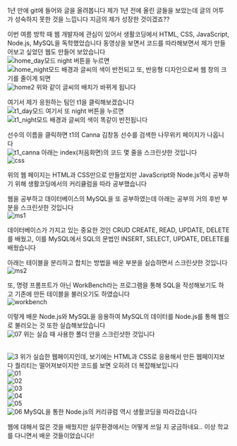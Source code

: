 1년 만에 git에 들어와 글을 올려봅니다
제가 1년 전에 올린 글들을 보았는데 글의 어투가 성숙하지 못한 것을 느낍니다
지금의 제가 성장한 것이겠죠??


이번 여름 방학 때 웹 개발자에 관심이 있어서
생활코딩에서 HTML, CSS, JavaScript, Node.js, MySQL을 독학했었습니다
동영상을 보면서 코드를 따라해보면서 제가 만들어보고 싶었던 웹도 만들어 보았습니다
<br>![home_day모드](https://user-images.githubusercontent.com/38243724/97449282-d8da0680-1974-11eb-9a4d-4301dc0a5408.png)
night 버튼을 누르면
<br>![home_night모드](https://user-images.githubusercontent.com/38243724/97449357-eabba980-1974-11eb-8564-f3e54cbb8a63.png)
배경과 글씨의 색이 반전되고
또, 반응형 디자인으로써 웹 창의 크기를 줄이게 되면
<br>![home2](https://user-images.githubusercontent.com/38243724/97450338-fa87bd80-1975-11eb-95e2-1ad06d6a8f25.png)
위와 같이 글씨의 배치가 바뀌게 됩니다

여기서 제가 응원하는 팀인 t1을 클릭해보겠습니다
<br>![t1_day모드](https://user-images.githubusercontent.com/38243724/97449488-1179e000-1975-11eb-8c42-f360e0ae46e7.png)
여기서 또 night 버튼을 누르면
<br>![t1_night모드](https://user-images.githubusercontent.com/38243724/97449555-235b8300-1975-11eb-93de-d118dd58bb19.png)
배경과 글씨의 색이 똑같이 반전됩니다

선수의 이름을 클릭하면 t1의 Canna 김창동 선수를 검색한 나무위키 페이지가 나옵니다
<br>![t1_canna](https://user-images.githubusercontent.com/38243724/97449638-3b330700-1975-11eb-82c4-ea9a78573c0b.png)
아래는 index(처음화면)의 코드 몇 줄을 스크린샷한 것입니다
<br>![css](https://user-images.githubusercontent.com/38243724/97452830-7d117c80-1978-11eb-9c60-e0c365f54797.png)


위의 웹 페이지는 HTML과 CSS만으로 만들었지만
JavaScript와 Node.js역시 공부하기 위해 생활코딩에서의 커리큘럼을 따라 공부했습니다


웹을 공부하고 데이터베이스의 MySQL을 또 공부하였는데 아래는 공부의 거의 후반 부분을 스크린샷한 것입니다
<br>![ms1](https://user-images.githubusercontent.com/38243724/97453055-b8ac4680-1978-11eb-8048-58ee7a08892a.png)

데이터베이스가 가지고 있는 중요한 것인 CRUD CREATE, READ, UPDATE, DELETE를 배웠고, 이를 MySQL에서 SQL의 문법인 INSERT, SELECT, UPDATE, DELETE를 배웠습니다

아래는 테이블을 분리하고 합치는 방법을 배운 부분을 실습하면서 스크린샷한 것입니다 
<br>![ms2](https://user-images.githubusercontent.com/38243724/97454154-c9a98780-1979-11eb-83ef-90cfb63265a8.png)

또, 명령 프롬프트가 아닌 WorkBench라는 프로그램을 통해 SQL을 작성해보기도 하고 기존에 만든 테이블을 불러오기도 하였습니다
<br>![workbench](https://user-images.githubusercontent.com/38243724/97454403-142b0400-197a-11eb-89fd-f1e56a60b79d.png)


이렇게 배운 Node.js와 MySQL을 응용하여 MySQL의 데이터를 Node.js를 통해 웹으로 불러오는 것 또한 실습해보았습니다
<br>![07](https://user-images.githubusercontent.com/38243724/97460277-f6f93400-197f-11eb-9581-c8cb229dcfd7.PNG)
위는 실습 때 사용한 폴더 안을 스크린샷한 것입니다

<br>![3](https://user-images.githubusercontent.com/38243724/97454939-a7643980-197a-11eb-88e2-fa8654c73e06.png)
위가 실습한 웹페이지인데, 보기에는 HTML과 CSS로 응용해서 만든 웹페이지보다 퀄리티는 떨어져보이지만
코드를 보면 오히려 더 복잡해보입니다
<br>![01](https://user-images.githubusercontent.com/38243724/97455505-4852f480-197b-11eb-892d-68a0fedbf58b.png)
<br>![02](https://user-images.githubusercontent.com/38243724/97455587-5c96f180-197b-11eb-92db-20630567a29c.png)
<br>![03](https://user-images.githubusercontent.com/38243724/97455616-63256900-197b-11eb-9686-0d519d6d6529.png)
<br>![04](https://user-images.githubusercontent.com/38243724/97455643-691b4a00-197b-11eb-9b67-1307c940a99d.png)
<br>![05](https://user-images.githubusercontent.com/38243724/97455663-6f112b00-197b-11eb-9c70-d1a4583a1db6.png)
<br>![06](https://user-images.githubusercontent.com/38243724/97455682-73d5df00-197b-11eb-809a-25406d5e1570.png)
MySQL을 통한 Node.js의 커리큐럼 역시 생활코딩을 따라갔습니다

웹에 대해서 많은 것을 배웠지만 실무환경에서는 어떻게 쓰일 지 궁금하네요..
이상 학교를 다니면서 배운 것들이었습니다!
